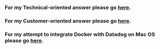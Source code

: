 ### For my Technical-oriented answer please go [here](technical-answer.md).
### For my Customer-oriented answer please go [here](customer-answer.md).
### For my attempt to integrate Docker with Datadog on Mac OS please go [here](docker.md).
